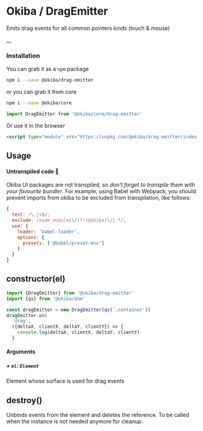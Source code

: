 

# Okiba / DragEmitter
Emits drag events for all common pointers kinds (touch & mouse)

__



### Installation

You can grab it as a `npm` package
```bash
npm i --save @okiba/drag-emitter
```
or you can grab it from core
```bash
npm i --save @okiba/core
```
```javascript
import DragEmitter from '@okiba/core/drag-emitter'
```

Or use it in the browser
```html
<script type="module" src="https://unpkg.com/@okiba/drag-emitter/index.js"></script>
```

## Usage

#### Untranspiled code 🛑
Okiba UI packages are not transpiled, so _don't forget to transpile them with your favourite bundler_.
For example, using Babel with Webpack, you should prevent imports from okiba to be excluded from transpilation, like follows:

```javascript
{
  test: /\.js$/,
  exclude: /node_modules\/(?!(@okiba)\/).*/,
  use: {
    loader: 'babel-loader',
    options: {
      presets: ['@babel/preset-env']
    }
  }
}
```




## constructor(el)








```javascript
import {DragEmitter} from '@okiba/drag-emitter'
import {qs} from '@okiba/dom'

const dragEmitter = new DragEmitter(qs('.container'))
dragEmitter.on(
  'drag',
  ({deltaX, clientX, deltaY, clientY}) => {
    console.log(deltaX, clientX, deltaY, clientY)
  }
```




#### Arguments


##### + `el`: `Element`

Element whose surface is used for drag events





## destroy()


Unbinds events from the element and deletes the reference.
To be called when the instance is not needed anymore for cleanup.






